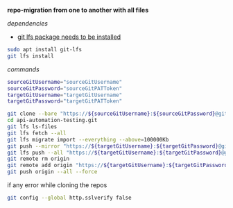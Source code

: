 **repo-migration from one to another with all files**

_dependencies_

* [git lfs package needs to be installed](
https://docs.github.com/en/repositories/working-with-files/managing-large-files/installing-git-large-file-storage)

```bash
sudo apt install git-lfs
git lfs install
```
_commands_

```bash
sourceGitUsername="sourceGitUsername"
sourceGitPassword="sourceGitPATToken"
targetGitUsername="targetGitUsername"
targetGitPassword="targetGitPATToken"

git clone --bare "https://${sourceGitUsername}:${sourceGitPassword}@github.com/fourtimes/api-automation-testing.git"
cd api-automation-testing.git
git lfs ls-files
git lfs fetch --all
git lfs migrate import --everything --above=100000Kb
git push --mirror "https://${targetGitUsername}:${targetGitPassword}@github.com/operation-unknown/api-automation-testing.git"
git lfs push --all "https://${targetGitUsername}:${targetGitPassword}@github.com/operation-unknown/api-automation-testing.git"
git remote rm origin
git remote add origin "https://${targetGitUsername}:${targetGitPassword}@github.com/operation-unknown/api-automation-testing.git"
git push origin --all --force
```

if any error while cloning the repos

```bash
git config --global http.sslverify false
```
